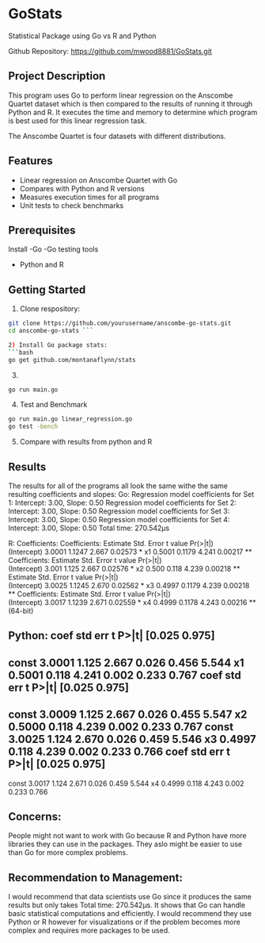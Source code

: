 # GoStats
Statistical Package using Go vs R and Python

Github Repository: https://github.com/mwood8881/GoStats.git

## Project Description

This program uses Go to perform linear regression on the Anscombe Quartet dataset which is then compared to the results of running it through Python and R. It executes the time and memory to determine which program is best used for this linear regression task. 

The Anscombe Quartet is four datasets with different distributions. 

## Features
- Linear regression on Anscombe Quartet with Go
- Compares with Python and R versions
- Measures execution times for all programs
- Unit tests to check benchmarks

## Prerequisites
Install 
-Go
-Go testing tools
- Python and R

## Getting Started
1) Clone respository:
```bash
git clone https://github.com/yourusername/anscombe-go-stats.git
cd anscombe-go-stats ```

2) Install Go package stats:
```bash
go get github.com/montanaflynn/stats
```

3) 
```bash
go run main.go
```

4) Test and Benchmark
```bash
go run main.go linear_regression.go
go test -bench
```

5) Compare with results from python and R

## Results
The results for all of the programs all look the same withe the same resulting coefficients and slopes:
Go: 
Regression model coefficients for Set 1: Intercept: 3.00, Slope: 0.50
Regression model coefficients for Set 2: Intercept: 3.00, Slope: 0.50
Regression model coefficients for Set 3: Intercept: 3.00, Slope: 0.50
Regression model coefficients for Set 4: Intercept: 3.00, Slope: 0.50
Total time: 270.542µs

R: Coefficients:
Coefficients:
            Estimate Std. Error t value Pr(>|t|)   
(Intercept)   3.0001     1.1247   2.667  0.02573 * 
x1            0.5001     0.1179   4.241  0.00217 **
Coefficients:
            Estimate Std. Error t value Pr(>|t|)   
(Intercept)    3.001      1.125   2.667  0.02576 * 
x2             0.500      0.118   4.239  0.00218 **
            Estimate Std. Error t value Pr(>|t|)   
(Intercept)   3.0025     1.1245   2.670  0.02562 * 
x3            0.4997     0.1179   4.239  0.00218 **
Coefficients:
            Estimate Std. Error t value Pr(>|t|)   
(Intercept)   3.0017     1.1239   2.671  0.02559 * 
x4            0.4999     0.1178   4.243  0.00216 **
(64-bit)

Python:
                 coef    std err          t      P>|t|      [0.025      0.975]
------------------------------------------------------------------------------
const          3.0001      1.125      2.667      0.026       0.456       5.544
x1             0.5001      0.118      4.241      0.002       0.233       0.767
                 coef    std err          t      P>|t|      [0.025      0.975]
------------------------------------------------------------------------------
const          3.0009      1.125      2.667      0.026       0.455       5.547
x2             0.5000      0.118      4.239      0.002       0.233       0.767
const          3.0025      1.124      2.670      0.026       0.459       5.546
x3             0.4997      0.118      4.239      0.002       0.233       0.766
                 coef    std err          t      P>|t|      [0.025      0.975]
------------------------------------------------------------------------------
const          3.0017      1.124      2.671      0.026       0.459       5.544
x4             0.4999      0.118      4.243      0.002       0.233       0.766

## Concerns:
People might not want to work with Go because R and Python have more libraries they can use in the packages. They aslo might be easier to use than Go for more complex problems. 

## Recommendation to Management:
I would recommend that data scientists use Go since it produces the same results but only takes Total time: 270.542µs. It shows that Go can handle basic statistical computations and efficiently. I would recommend they use Python or R however for visualizations or if the problem becomes more complex and requires more packages to be used. 

   
